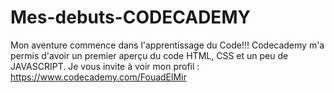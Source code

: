 # Mes-debuts-CODECADEMY
Mon aventure commence dans l'apprentissage du Code!!!
Codecademy m'a permis d'avoir un premier aperçu du code HTML, CSS et un peu de JAVASCRIPT.
Je vous invite à voir mon profil : https://www.codecademy.com/FouadElMir
